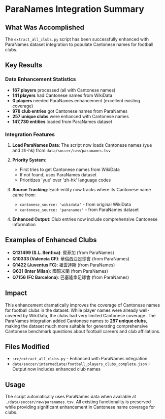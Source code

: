 # ParaNames Integration Summary

## What Was Accomplished

The `extract_all_clubs.py` script has been successfully enhanced with ParaNames dataset integration to populate Cantonese names for football clubs. 

## Key Results

### Data Enhancement Statistics
- **167 players** processed (all with Cantonese names)
- **141 players** had Cantonese names from WikiData
- **0 players** needed ParaNames enhancement (excellent existing coverage)
- **978 club entries** got Cantonese names from ParaNames
- **257 unique clubs** were enhanced with Cantonese names
- **147,730 entities** loaded from ParaNames dataset

### Integration Features

1. **Load ParaNames Data**: The script now loads Cantonese names (yue and zh-hk) from `data/soccer/raw/paranames.tsv`

2. **Priority System**: 
   - First tries to get Cantonese names from WikiData
   - If not found, uses ParaNames dataset
   - Prioritizes 'yue' over 'zh-hk' language codes

3. **Source Tracking**: Each entity now tracks where its Cantonese name came from:
   - `cantonese_source: 'wikidata'` - from original WikiData
   - `cantonese_source: 'paranames'` - from ParaNames dataset

4. **Enhanced Output**: Club entries now include comprehensive Cantonese information

## Examples of Enhanced Clubs

- **Q131499 (S.L. Benfica)**: 賓菲加 (from ParaNames)
- **Q10333 (Valencia CF)**: 華倫西亞足球會 (from ParaNames)  
- **Q1422 (Juventus FC)**: 祖雲達斯 (from ParaNames)
- **Q631 (Inter Milan)**: 國際米蘭 (from ParaNames)
- **Q7156 (FC Barcelona)**: 巴塞隆拿足球會 (from ParaNames)

## Impact

This enhancement dramatically improves the coverage of Cantonese names for football clubs in the dataset. While player names were already well-covered by WikiData, the clubs had very limited Cantonese coverage. The ParaNames integration added Cantonese names to **257 unique clubs**, making the dataset much more suitable for generating comprehensive Cantonese benchmark questions about football careers and club affiliations.

## Files Modified

- `src/extract_all_clubs.py` - Enhanced with ParaNames integration
- `data/soccer/intermediate/football_players_clubs_complete.json` - Output now includes enhanced club names

## Usage

The script automatically uses ParaNames data when available at `./data/soccer/raw/paranames.tsv`. All existing functionality is preserved while providing significant enhancement in Cantonese name coverage for clubs.
